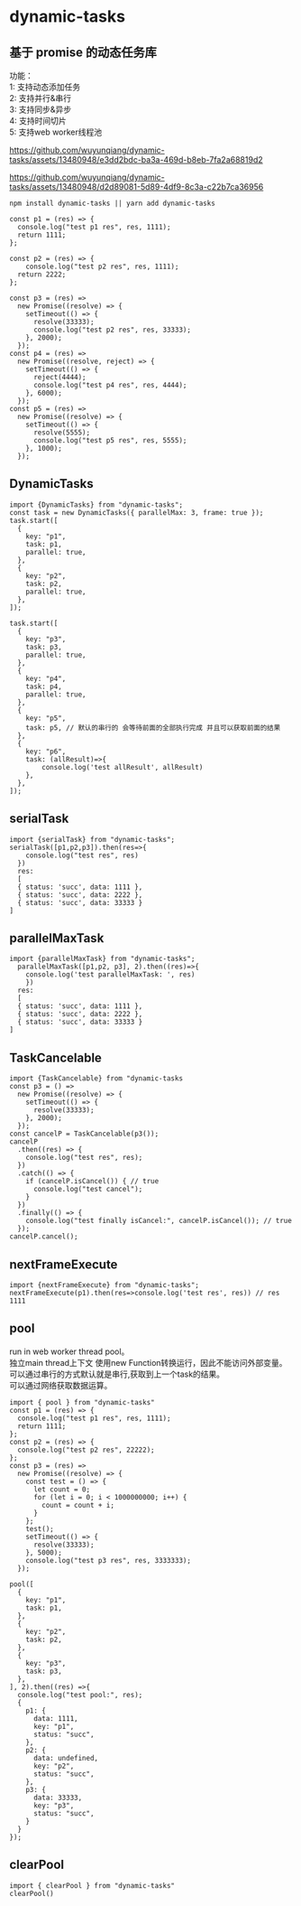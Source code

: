 # dynamic-tasks

## 基于 promise 的动态任务库

功能：<br>
1: 支持动态添加任务<br>
2: 支持并行&串行<br>
3: 支持同步&异步<br>
4: 支持时间切片<br>
5: 支持web worker线程池<br>


https://github.com/wuyunqiang/dynamic-tasks/assets/13480948/e3dd2bdc-ba3a-469d-b8eb-7fa2a68819d2

https://github.com/wuyunqiang/dynamic-tasks/assets/13480948/d2d89081-5d89-4df9-8c3a-c22b7ca36956

```
npm install dynamic-tasks || yarn add dynamic-tasks
```

```
const p1 = (res) => {
  console.log("test p1 res", res, 1111);
  return 1111;
};

const p2 = (res) => {
    console.log("test p2 res", res, 1111);
  return 2222;
};

const p3 = (res) =>
  new Promise((resolve) => {
    setTimeout(() => {
      resolve(33333);
      console.log("test p2 res", res, 33333);
    }, 2000);
  });
const p4 = (res) =>
  new Promise((resolve, reject) => {
    setTimeout(() => {
      reject(4444);
      console.log("test p4 res", res, 4444);
    }, 6000);
  });
const p5 = (res) =>
  new Promise((resolve) => {
    setTimeout(() => {
      resolve(5555);
      console.log("test p5 res", res, 5555);
    }, 1000);
  });
```

## DynamicTasks

```
import {DynamicTasks} from "dynamic-tasks";
const task = new DynamicTasks({ parallelMax: 3, frame: true });
task.start([
  {
    key: "p1",
    task: p1,
    parallel: true,
  },
  {
    key: "p2",
    task: p2,
    parallel: true,
  },
]);

task.start([
  {
    key: "p3",
    task: p3,
    parallel: true,
  },
  {
    key: "p4",
    task: p4,
    parallel: true,
  },
  {
    key: "p5",
    task: p5, // 默认的串行的 会等待前面的全部执行完成 并且可以获取前面的结果
  },
  {
    key: "p6",
    task: (allResult)=>{
        console.log('test allResult', allResult)
    },
  },
]);
```

## serialTask

```
import {serialTask} from "dynamic-tasks";
serialTask([p1,p2,p3]).then(res=>{
    console.log("test res", res)
  })
  res:
  [
  { status: 'succ', data: 1111 },
  { status: 'succ', data: 2222 },
  { status: 'succ', data: 33333 }
]
```

## parallelMaxTask

```
import {parallelMaxTask} from "dynamic-tasks";
  parallelMaxTask([p1,p2, p3], 2).then((res)=>{
    console.log('test parallelMaxTask: ', res)
    })
  res:
  [
  { status: 'succ', data: 1111 },
  { status: 'succ', data: 2222 },
  { status: 'succ', data: 33333 }
]
```

## TaskCancelable

```
import {TaskCancelable} from "dynamic-tasks
const p3 = () =>
  new Promise((resolve) => {
    setTimeout(() => {
      resolve(33333);
    }, 2000);
  });
const cancelP = TaskCancelable(p3());
cancelP
  .then((res) => {
    console.log("test res", res);
  })
  .catch(() => {
    if (cancelP.isCancel()) { // true
      console.log("test cancel");
    }
  })
  .finally(() => {
    console.log("test finally isCancel:", cancelP.isCancel()); // true
  });
cancelP.cancel();
```

## nextFrameExecute

```
import {nextFrameExecute} from "dynamic-tasks";
nextFrameExecute(p1).then(res=>console.log('test res', res)) // res 1111
```

## pool
run in web worker thread pool。<br>
独立main thread上下文 使用new Function转换运行，因此不能访问外部变量。<br>
可以通过串行的方式默认就是串行,获取到上一个task的结果。<br>
可以通过网络获取数据运算。<br>
```
import { pool } from "dynamic-tasks"
const p1 = (res) => {
  console.log("test p1 res", res, 1111);
  return 1111;
};
const p2 = (res) => {
  console.log("test p2 res", 22222);
};
const p3 = (res) =>
  new Promise((resolve) => {
    const test = () => {
      let count = 0;
      for (let i = 0; i < 1000000000; i++) {
        count = count + i;
      }
    };
    test();
    setTimeout(() => {
      resolve(33333);
    }, 5000);
    console.log("test p3 res", res, 3333333);
  });

pool([
  {
    key: "p1",
    task: p1,
  },
  {
    key: "p2",
    task: p2,
  },
  {
    key: "p3",
    task: p3,
  },
], 2).then((res) =>{
  console.log("test pool:", res);
  {
    p1: {
      data: 1111,
      key: "p1",
      status: "succ",
    },
    p2: {
      data: undefined,
      key: "p2",
      status: "succ",
    },
    p3: {
      data: 33333,
      key: "p3",
      status: "succ",
    }
  }
});
```

## clearPool
```
import { clearPool } from "dynamic-tasks"
clearPool()
```
